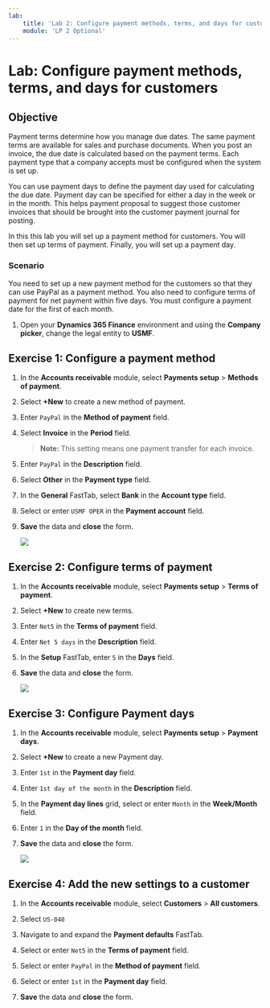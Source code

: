 ```yaml
---
lab:
    title: 'Lab 2: Configure payment methods, terms, and days for customers'
    module: 'LP 2 Optional'
---
```


# Lab: Configure payment methods, terms, and days for customers

## Objective

Payment terms determine how you manage due dates. The same payment terms are available for sales and purchase documents. When you post an invoice, the due date is calculated based on the payment terms. Each payment type that a company accepts must be configured when the system is set up. 

You can use payment days to define the payment day used for calculating the due date. Payment day can be specified for either a day in the week or in the month. This helps payment proposal to suggest those customer invoices that should be brought into the customer payment journal for posting. 

In this this lab you will set up a payment method for customers. You will then set up terms of payment. Finally, you will set up a payment day. 

### Scenario 

You need to set up a new payment method for the customers so that they can use PayPal as a payment method. You also need to configure terms of payment for net payment within five days. You must configure a payment date for the first of each month. 

1.  Open your **Dynamics 365 Finance** environment and using the **Company picker**, change the legal entity to **USMF**. 


## Exercise 1: Configure a payment method

1.  In the **Accounts receivable** module, select **Payments setup** > **Methods of payment**. 

2.  Select **+New** to create a new method of payment. 

3.  Enter `PayPal` in the **Method of payment** field. 

4.  Select **Invoice** in the **Period** field. 

    > **Note:** This setting means one payment transfer for each invoice.

5.  Enter `PayPal` in the **Description** field. 

6.  Select **Other** in the **Payment type** field.

7.  In the **General** FastTab, select **Bank** in the **Account type** field. 

8.  Select or enter `USMF OPER` in the **Payment account** field. 

9.  **Save** the data and **close** the form. 

    ![](../images/Module_3_Activity_2_-_Configure_payment_methods,_terms,_and_days_image1.png)


## Exercise 2: Configure terms of payment

1.  In the **Accounts receivable** module, select **Payments setup** > **Terms of payment**. 

2.  Select **+New** to create new terms. 

3.  Enter `Net5` in the **Terms of payment** field. 

4.  Enter `Net 5 days` in the **Description** field. 

5.  In the **Setup** FastTab, enter `5` in the **Days** field.  

6.  **Save** the data and **close** the form. 

    ![](../images/Module_3_Activity_2_-_Configure_payment_methods,_terms,_and_days_image2.png)  


## Exercise 3: Configure Payment days

1.  In the **Accounts receivable** module, select **Payments setup** > **Payment days**. 

2.  Select **+New** to create a new Payment day. 

3.  Enter `1st` in the **Payment day** field. 

4.  Enter `1st day of the month` in the **Description** field. 

5.  In the **Payment day lines** grid, select or enter `Month` in the **Week/Month** field. 

6.  Enter `1` in the **Day of the month** field. 

7.  **Save** the data and **close** the form. 

    ![](../images/Module_3_Activity_2_-_Configure_payment_methods,_terms,_and_days_image3.png)


## Exercise 4: Add the new settings to a customer

1.  In the **Accounts receivable** module, select **Customers** > **All customers**. 

2.  Select `US-040`

3.  Navigate to and expand the **Payment defaults** FastTab. 

4.  Select or enter `Net5` in the **Terms of payment** field. 

5.  Select or enter `PayPal` in the **Method of payment** field. 

6.  Select or enter `1st` in the **Payment day** field. 

7.  **Save** the data and **close** the form.  

